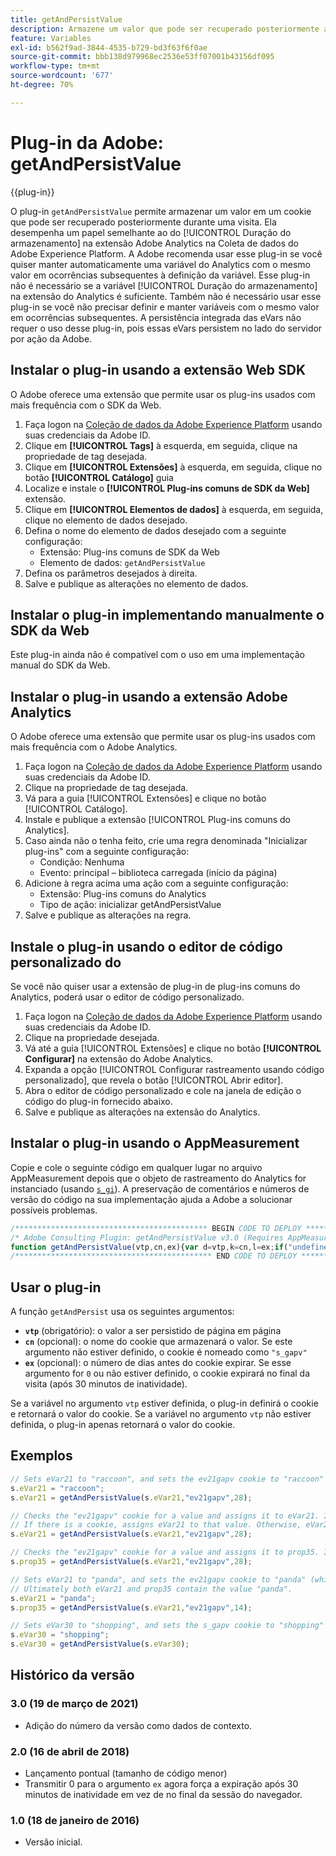 ```yaml
---
title: getAndPersistValue
description: Armazene um valor que pode ser recuperado posteriormente a qualquer momento.
feature: Variables
exl-id: b562f9ad-3844-4535-b729-bd3f63f6f0ae
source-git-commit: bbb138d979968ec2536e53ff07001b43156df095
workflow-type: tm+mt
source-wordcount: '677'
ht-degree: 70%

---
```


# Plug-in da Adobe: getAndPersistValue

{{plug-in}}

O plug-in `getAndPersistValue` permite armazenar um valor em um cookie que pode ser recuperado posteriormente durante uma visita. Ela desempenha um papel semelhante ao do [!UICONTROL Duração do armazenamento] na extensão Adobe Analytics na Coleta de dados do Adobe Experience Platform. A Adobe recomenda usar esse plug-in se você quiser manter automaticamente uma variável do Analytics com o mesmo valor em ocorrências subsequentes à definição da variável. Esse plug-in não é necessário se a variável [!UICONTROL Duração do armazenamento] na extensão do Analytics é suficiente. Também não é necessário usar esse plug-in se você não precisar definir e manter variáveis com o mesmo valor em ocorrências subsequentes. A persistência integrada das eVars não requer o uso desse plug-in, pois essas eVars persistem no lado do servidor por ação da Adobe.

## Instalar o plug-in usando a extensão Web SDK

O Adobe oferece uma extensão que permite usar os plug-ins usados com mais frequência com o SDK da Web.

1. Faça logon na [Coleção de dados da Adobe Experience Platform](https://experience.adobe.com/data-collection) usando suas credenciais da Adobe ID.
1. Clique em **[!UICONTROL Tags]** à esquerda, em seguida, clique na propriedade de tag desejada.
1. Clique em **[!UICONTROL Extensões]** à esquerda, em seguida, clique no botão **[!UICONTROL Catálogo]** guia
1. Localize e instale o **[!UICONTROL Plug-ins comuns de SDK da Web]** extensão.
1. Clique em **[!UICONTROL Elementos de dados]** à esquerda, em seguida, clique no elemento de dados desejado.
1. Defina o nome do elemento de dados desejado com a seguinte configuração:
   * Extensão: Plug-ins comuns de SDK da Web
   * Elemento de dados: `getAndPersistValue`
1. Defina os parâmetros desejados à direita.
1. Salve e publique as alterações no elemento de dados.

## Instalar o plug-in implementando manualmente o SDK da Web

Este plug-in ainda não é compatível com o uso em uma implementação manual do SDK da Web.

## Instalar o plug-in usando a extensão Adobe Analytics

O Adobe oferece uma extensão que permite usar os plug-ins usados com mais frequência com o Adobe Analytics.

1. Faça logon na [Coleção de dados da Adobe Experience Platform](https://experience.adobe.com/data-collection) usando suas credenciais da Adobe ID.
1. Clique na propriedade de tag desejada.
1. Vá para a guia [!UICONTROL Extensões] e clique no botão [!UICONTROL Catálogo].
1. Instale e publique a extensão [!UICONTROL Plug-ins comuns do Analytics].
1. Caso ainda não o tenha feito, crie uma regra denominada &quot;Inicializar plug-ins&quot; com a seguinte configuração:
   * Condição: Nenhuma
   * Evento: principal – biblioteca carregada (início da página)
1. Adicione à regra acima uma ação com a seguinte configuração:
   * Extensão: Plug-ins comuns do Analytics
   * Tipo de ação: inicializar getAndPersistValue
1. Salve e publique as alterações na regra.

## Instale o plug-in usando o editor de código personalizado do

Se você não quiser usar a extensão de plug-in de plug-ins comuns do Analytics, poderá usar o editor de código personalizado.

1. Faça logon na [Coleção de dados da Adobe Experience Platform](https://experience.adobe.com/data-collection) usando suas credenciais da Adobe ID.
1. Clique na propriedade desejada.
1. Vá até a guia [!UICONTROL Extensões] e clique no botão **[!UICONTROL Configurar]** na extensão do Adobe Analytics.
1. Expanda a opção [!UICONTROL Configurar rastreamento usando código personalizado], que revela o botão [!UICONTROL Abrir editor].
1. Abra o editor de código personalizado e cole na janela de edição o código do plug-in fornecido abaixo.
1. Salve e publique as alterações na extensão do Analytics.

## Instalar o plug-in usando o AppMeasurement

Copie e cole o seguinte código em qualquer lugar no arquivo AppMeasurement depois que o objeto de rastreamento do Analytics for instanciado (usando [`s_gi`](../functions/s-gi.md)). A preservação de comentários e números de versão do código na sua implementação ajuda a Adobe a solucionar possíveis problemas.

```js
/******************************************* BEGIN CODE TO DEPLOY *******************************************/
/* Adobe Consulting Plugin: getAndPersistValue v3.0 (Requires AppMeasurement) */
function getAndPersistValue(vtp,cn,ex){var d=vtp,k=cn,l=ex;if("undefined"!==typeof d&&"-v"===d)return{plugin:"getAndPersistValue",version:"3.0"};var a=function(){if("undefined"!==typeof window.s_c_il)for(var c=0,b;c<window.s_c_il.length;c++)if(b=window.s_c_il[c],b._c&&"s_c"===b._c)return b}();"undefined"!==typeof a&&(a.contextData.getAndPersistValue="3.0");window.cookieWrite=window.cookieWrite||function(c,b,f){if("string"===typeof c){var h=window.location.hostname,a=window.location.hostname.split(".").length-1;if(h&&!/^[0-9.]+$/.test(h)){a=2<a?a:2;var e=h.lastIndexOf(".");if(0<=e){for(;0<=e&&1<a;)e=h.lastIndexOf(".",e-1),a--;e=0<e?h.substring(e):h}}g=e;b="undefined"!==typeof b?""+b:"";if(f||""===b)if(""===b&&(f=-60),"number"===typeof f){var d=new Date;d.setTime(d.getTime()+6E4*f)}else d=f;return c&&(document.cookie=encodeURIComponent(c)+"="+encodeURIComponent(b)+"; path=/;"+(f?" expires="+d.toUTCString()+";":"")+(g?" domain="+g+";":""),"undefined"!==typeof cookieRead)?cookieRead(c)===b:!1}};window.cookieRead=window.cookieRead||function(c){if("string"===typeof c)c=encodeURIComponent(c);else return"";var b=" "+document.cookie,a=b.indexOf(" "+c+"="),d=0>a?a:b.indexOf(";",a);return(c=0>a?"":decodeURIComponent(b.substring(a+2+c.length,0>d?b.length:d)))?c:""};a=new Date;k=k?k:"s_gapv";(l=l?l:0)?a.setTime(a.getTime()+864E5*l):a.setTime(a.getTime()+18E5);"undefined"!==typeof d&&d||(d=cookieRead(k));cookieWrite(k,d,a);return d};
/******************************************** END CODE TO DEPLOY ********************************************/
```

## Usar o plug-in

A função `getAndPersist` usa os seguintes argumentos:

* **`vtp`** (obrigatório): o valor a ser persistido de página em página
* **`cn`** (opcional): o nome do cookie que armazenará o valor. Se este argumento não estiver definido, o cookie é nomeado como `"s_gapv"`
* **`ex`** (opcional): o número de dias antes do cookie expirar. Se esse argumento for `0` ou não estiver definido, o cookie expirará no final da visita (após 30 minutos de inatividade).

Se a variável no argumento `vtp` estiver definida, o plug-in definirá o cookie e retornará o valor do cookie. Se a variável no argumento `vtp` não estiver definida, o plug-in apenas retornará o valor do cookie.

## Exemplos

```js
// Sets eVar21 to "raccoon", and sets the ev21gapv cookie to "raccoon" (which expires in 28 days).
s.eVar21 = "raccoon";
s.eVar21 = getAndPersistValue(s.eVar21,"ev21gapv",28);

// Checks the "ev21gapv" cookie for a value and assigns it to eVar21. It does not set a cookie value or reset an existing cookie's expiration since the value is not set on the page.
// If there is a cookie, assigns eVar21 to that value. Otherwise, eVar21 is blank.
s.eVar21 = getAndPersistValue(s.eVar21,"ev21gapv",28);

// Checks the "ev21gapv" cookie for a value and assigns it to prop35. It does not set a cookie value or reset an existing cookie's expiration since eVar21 is not set on the page.
s.prop35 = getAndPersistValue(s.eVar21,"ev21gapv",28);

// Sets eVar21 to "panda", and sets the ev21gapv cookie to "panda" (which expires in 14 days). It then sets prop35 to the value contained in the ev21gapv cookie.
// Ultimately both eVar21 and prop35 contain the value "panda".
s.eVar21 = "panda";
s.prop35 = getAndPersistValue(s.eVar21,"ev21gapv",14);

// Sets eVar30 to "shopping", and sets the s_gapv cookie to "shopping" (which expires at the end of the browser session).
s.eVar30 = "shopping";
s.eVar30 = getAndPersistValue(s.eVar30);
```

## Histórico da versão

### 3.0 (19 de março de 2021)

* Adição do número da versão como dados de contexto.

### 2.0 (16 de abril de 2018)

* Lançamento pontual (tamanho de código menor)
* Transmitir 0 para o argumento `ex` agora força a expiração após 30 minutos de inatividade em vez de no final da sessão do navegador.

### 1.0 (18 de janeiro de 2016)

* Versão inicial.
